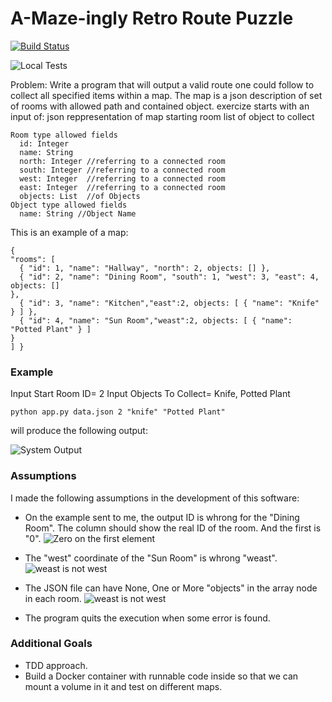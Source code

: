 # A-Maze-ingly Retro Route Puzzle #

[![Build Status](https://travis-ci.org/edsonlb/maze-puzzle.svg?branch=master)](https://travis-ci.org/edsonlb/maze-puzzle)

![Local Tests](http://image.prntscr.com/image/e9ca43d8ecf44c58813bc3643422f0f0.png)

Problem:
Write a program that will output a valid route one could follow to collect all specified items within a map. The map is a json description of set of rooms with allowed path and contained object.
exercize starts with an input of:
json reppresentation of map starting room
list of object to collect

```
Room type allowed fields
  id: Integer
  name: String
  north: Integer //referring to a connected room
  south: Integer //referring to a connected room
  west: Integer  //referring to a connected room
  east: Integer  //referring to a connected room
  objects: List  //of Objects
Object type allowed fields
  name: String //Object Name
```

This is an example of a map:
```
{
"rooms": [
  { "id": 1, "name": "Hallway", "north": 2, objects: [] },
  { "id": 2, "name": "Dining Room", "south": 1, "west": 3, "east": 4, objects: []
},
  { "id": 3, "name": "Kitchen","east":2, objects: [ { "name": "Knife" } ] },
  { "id": 4, "name": "Sun Room","weast":2, objects: [ { "name": "Potted Plant" } ]
}
] }
```

### Example ###
Input Start Room ID= 2
Input Objects To Collect= Knife, Potted Plant
```
python app.py data.json 2 "knife" "Potted Plant"
```
will produce the following output:

![System Output](http://image.prntscr.com/image/848f0646fe3c457eba4737d10938417f.png)

### Assumptions ###
I made the following assumptions in the development of this software:
- On the example sent to me, the output ID is whrong for the "Dining Room". The column should show the real ID of the room. And the first is "0".
![Zero on the first element](http://image.prntscr.com/image/b6e48314a69e44299450ddce3ddc8fc4.jpeg)

- The "west" coordinate of the "Sun Room" is whrong "weast".
![weast is not west](http://image.prntscr.com/image/c75f8b5419294f1ca9305ebb880c7a72.jpeg)

- The JSON file can have None, One or More "objects" in the array node in each room.
![weast is not west](http://image.prntscr.com/image/157b9bb562704c039a27147ea3fc103e.jpeg)

- The program quits the execution when some error is found.

### Additional Goals ### 
- TDD approach.
- Build a Docker container with runnable code inside so that we can mount a volume in it and test on different maps.